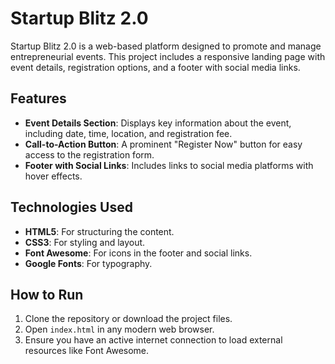 # Startup Blitz 2.0

Startup Blitz 2.0 is a web-based platform designed to promote and manage entrepreneurial events. This project includes a responsive landing page with event details, registration options, and a footer with social media links.

## Features

- **Event Details Section**: Displays key information about the event, including date, time, location, and registration fee.
- **Call-to-Action Button**: A prominent "Register Now" button for easy access to the registration form.
- **Footer with Social Links**: Includes links to social media platforms with hover effects.

## Technologies Used

- **HTML5**: For structuring the content.
- **CSS3**: For styling and layout.
- **Font Awesome**: For icons in the footer and social links.
- **Google Fonts**: For typography.

## How to Run

1. Clone the repository or download the project files.
2. Open `index.html` in any modern web browser.
3. Ensure you have an active internet connection to load external resources like Font Awesome.